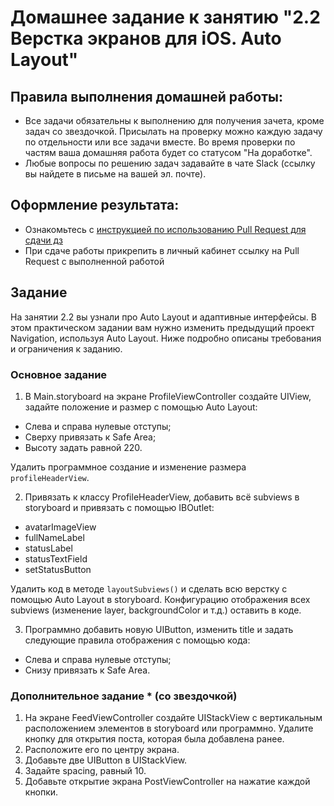 # Домашнее задание к занятию "2.2 Верстка экранов для iOS. Auto Layout"

## Правила выполнения домашней работы:

* Все задачи обязательны к выполнению для получения зачета, кроме задач со звездочкой. Присылать на проверку можно каждую задачу по отдельности или все задачи вместе. Во время проверки по частям ваша домашняя работа будет со статусом "На доработке".
* Любые вопросы по решению задач задавайте в чате Slack (ссылку вы найдете в письме на вашей эл. почте).

## Оформление результата:

* Ознакомьтесь с [инструкцией по использованию Pull Request для сдачи дз](https://github.com/netology-code/iosint-homeworks/blob/main/Pull%20request's%20guideline.md)
* При сдаче работы прикрепить в личный кабинет ссылку на Pull Request с выполненной работой

## Задание

На занятии 2.2 вы узнали про Auto Layout и адаптивные интерфейсы. В этом практическом задании вам нужно изменить предыдущий проект Navigation, используя Auto Layout. Ниже подробно описаны требования и ограничения к заданию.

### Основное задание

1. В Main.storyboard на экране ProfileViewController создайте UIView, задайте положение и размер с помощью Auto Layout:
- Слева и справа нулевые отступы;
- Сверху привязать к Safe Area;
- Высоту задать равной 220.

Удалить программное создание и изменение размера `profileHeaderView`.

2. Привязать к классу ProfileHeaderView, добавить всё subviews в storyboard и привязать с помощью IBOutlet:
- avatarImageView
- fullNameLabel
- statusLabel
- statusTextField
- setStatusButton

Удалить код в методе `layoutSubviews()` и сделать всю верстку с помощью Auto Layout в storyboard. Конфигурацию отображения всех subviews (изменение layer, backgroundColor и т.д.) оставить в коде.

3. Программно добавить новую UIButton, изменить title и задать следующие правила отображения с помощью кода:
- Слева и справа нулевые отступы;
- Снизу привязать к Safe Area.

### Дополнительное задание * (со звездочкой)
1. На экране FeedViewController создайте UIStackView с вертикальным расположением элементов в storyboard или программно. Удалите кнопку для открытия поста, которая была добавлена ранее.
2. Расположите его по центру экрана.
2. Добавьте две UIButton в UIStackView.
3. Задайте spacing, равный 10.
4. Добавьте открытие экрана PostViewController на нажатие каждой кнопки.
